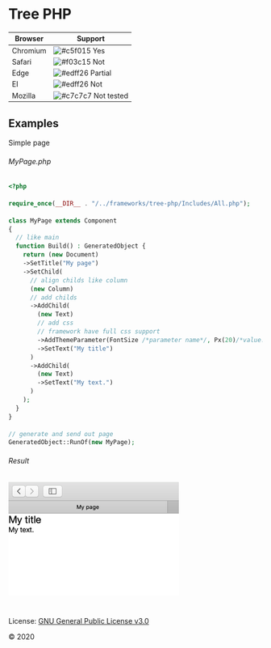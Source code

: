 # Tree PHP

| Browser       | Support                                                                    |
| ------------- | -------------------------------------------------------------------------- |
| Chromium      | ![#c5f015](https://via.placeholder.com/15/c5f015/000000?text=+) Yes        |
| Safari        | ![#f03c15](https://via.placeholder.com/15/f03c15/000000?text=+) Not        |
| Edge          | ![#edff26](https://via.placeholder.com/15/edff26/000000?text=+) Partial    |
| EI            | ![#edff26](https://via.placeholder.com/15/edff26/000000?text=+) Not        |
| Mozilla       | ![#c7c7c7](https://via.placeholder.com/15/c7c7c7/000000?text=+) Not tested |

## Examples

Simple page

###### _MyPage.php_

```php
<?php

require_once(__DIR__ . "/../frameworks/tree-php/Includes/All.php");

class MyPage extends Component
{
  // like main
  function Build() : GeneratedObject {
    return (new Document)
    ->SetTitle("My page")
    ->SetChild(
      // align childs like column
      (new Column)
      // add childs
      ->AddChild(
        (new Text)
        // add css
        // framework have full css support
        ->AddThemeParameter(FontSize /*parameter name*/, Px(20)/*value. Px(20) equals to 20px*/)
        ->SetText("My title")
      )
      ->AddChild(
        (new Text)
        ->SetText("My text.")
      )
    );
  }
}

// generate and send out page
GeneratedObject::RunOf(new MyPage);

```
###### _Result_

![](/.assets/my_page_example.png)

#

License: [GNU General Public License v3.0](LICENSE)

© 2020
